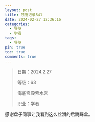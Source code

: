 ```yaml
---
layout: post
title: 导随记录841
date: 2024-02-27 12:36:16
categories:
  - 导随
  - 学者
tags:
  - 导随
pin: true
toc: true
comments: true
---
```

> 日期：2024.2.27
>
> 等级：63
>
> 海底宫殿紫水宫
>
> 职业：学者

感谢盘子同事让我看到这么丝滑的后跳踩盒。